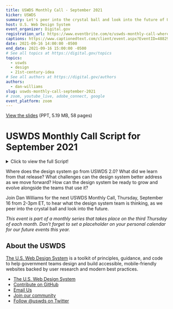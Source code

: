 ```yaml
---
title: USWDS Monthly Call - September 2021
kicker: USWDS
summary: Let's peer into the crystal ball and look into the future of USWDS.
host: U.S. Web Design System
event_organizer: Digital.gov
registration_url: https://www.eventbrite.com/e/uswds-monthly-call-where-do-we-go-from-20-sept-2021-tickets-169510844499
captions: https://www.captionedtext.com/client/event.aspx?EventID=4882986&CustomerID=321
date: 2021-09-16 14:00:00 -0500
end_date: 2021-09-16 15:00:00 -0500
# See all topics at https://digital.gov/topics
topics:
  - uswds
  - design
  - 21st-century-idea
# See all authors at https://digital.gov/authors
authors:
  - dan-williams
slug: uswds-monthly-call-september-2021
# zoom, youtube_live, adobe_connect, google
event_platform: zoom
---
```


[View the slides](https://designsystem.digital.gov/files/monthly-calls/uswds-monthly-call-september-2021-distro.pptx) (PPT, 5.19 MB, 58 pages)

# USWDS Monthly Call Script for September 2021
<details>
  <summary>Click to view the full Script!</summary>

  ## Monthly Call Script with Corresponding Slide Number
  
  1. Slide 1: Hi there and welcome to the U.S. Web Design System monthly call for September 2021. It's been a couple of months since we've seen some of you — and depending on where you live you may be seeing a bit of fall color already, just like the oranges and browns in our logo.
  
  2. Slide 2: My name is Dan Williams, and I'm the USWDS product lead and this is my avatar, which may look a bit like me. Thanks for being here! First, I'd like to mention that we're recording this monthly call, so please refrain from turning on your camera. We will manually turn off any cameras to ensure the recording doesn't show us on camera. I’d also like to remind you that all attendees must abide by the TTS Code of Conduct, which is online at handbook.tts.gsa.gov/code-of-conduct. We’ve posted the link to the code of conduct in the chat.
  We'll be posting other links and references into the chat as we go along, and I encourage you to ask questions in the chat at any time. If any member of our team can answer your question in the chat, we'll do so, otherwise there'll be some time for questions and answers at the end of the hour. Also, be sure to introduce yourself in the chat as well — it's nice to know who's here. It's good to have you here today. For those of you who find the chat distracting, you’re welcome to close or hide the chat window during the main presentation. You can reopen it later during the Q&A session at the end of this call. So thanks! And, with that, let's get started!
  
  3. Slide 3: So what's our agenda for today?
  * Well we're trying to keep today's call lean and mean, so there's just one topic on the table, but it's a good one: Where do we go from 2.0?
  * We'll spend all our time on that topic, and save all the rest of the time for Q&A. So ask questions in the chat as we go, or hold on to your Qs to the end.

  4. Slide 4: Today I'm going to talk about where we go from 2.0. Now, I know we're on 2.12.1, but this does rhyme, and it gets to the main point I'd like to discuss today: When and why do we release a new major version of the design system. What does a new major version even mean?
  
  5. Slide 5: But before we look forward: a look back. We released USWDS 1.0 about four and a half years ago — February 2017 — as our first pass at a Style guide for government. This was something that was still a bit new: a collection of tools and best practices for building websites. A little bit of a starter project and a little bit of a Style guide. And right from the beginning, we were able to do something of what we still hope to do with the design system: help teams focus their time on high-value problems, by providing a toolkit of ready-to-use website building blocks. And thanks to some of the early developers and adopters, like 18F and USDS, it caught on and was used to build a number of sites.
  
  6. Slide 6: But while it was a great starting point, it had a few issues. It was very opinionated and had a lot of greedy styles. Thus, it was hard to add to an existing site without a lot of unexpected effects, and made incremental adoption quite challenging. And it lacked an explicit design language that connected its components. Once you started customizing it, it was hard to tell just what made a USWDS site at all. You either used its default styles or you went off on your own. The design system didn't have any way to guide teams when they made these necessary customizations.
  
  7. Slide 7: We designed USWDS 2.0 to address these concerns. We wanted a design system that was easy to add incrementally, and one that's built to adapt to project needs, while still speaking a common design language.
  * This is why we rebuilt the way we wrote our stylesheets and markup.
  * This is why we introduced a broad range of expressive design tokens and utility classes.
  * This is why we developed customizable project settings.
  * And this is why we expanded our guidance and documentation.
  
  8. Slide 8: As we said at the time, USWDS 2.0 was “built to grow.”
  
  9. Slide 9: And it has grown. Since launching USWDS 2.0, we've added 25 components and 6 templates — more than doubling both components and templates. We're now used by almost 400 websites, at 86 agencies and 27% of executive branch domains — with over 250 million sessions on USWDS-powered sites per month. By many metrics, USWDS 2.0 has been a successful release — and we've improved it over the last two and a half years, over a series of releases that bring this line up to 2.12.1.
  
  10. Slide 10: But — and there's always a “but” — it wasn't all good news coming out of USWDS 2.0.  We made so many changes moving from 1.0 to 2.0 that migrating between versions was a real PITA.
  
  11. Slide 11: And if you're not familiar with acronyms and government-speak, PITA is short for Pain In The neck? While USWDS 2.0 offered significant improvements over 1.0, we couldn't realistically suggest migration for many projects. Breaking changes can require a lot of time and technical know-how to manage. You do have to think about resources and cost/benefit analysis. The return on investment can be too low to justify. The design system was supposed to make things easier, right?
  
  12. Slide 12: So we managed to prove it to ourselves. Fact: migrations suck, and breaking changes will always give teams pause and require project-specific justification. Is this worth our time? So, as we moved forward with the 2.0 line, we tried to break things as little as possible. "Promote continuity" is one of our design principles, and it's one we take to heart.
  
  13. Slide 13: However — and there's always a “however” —  when we're concerned about not breaking things, this can also make it difficult to change and evolve. This puts the design system in a bit of the ol' double-bind — when it's easier to grow than change, it reduces your maneuverability over time. This increases the cost of change, and can lead to painting yourself into a corner. So paradoxically, this highly risk-averse model gradually increases the necessity of change over time, and this buildup of pressure can result in large, disruptive, and risky Big Bang changes instead of ongoing, incremental improvements. Put simply: Risk-aversion doesn’t always reduce risk, it sometimes just delays it.
  
  14. Slide 14: We know that the design system has to change over time. As the world changes, the design system needs to adapt and evolve. It needs to learn from its environment, and — because this is one of the reasons for having a design system in the first place — it has to make it easier to scale what it's learned — its improvements — to the teams that use it. Today, we see a couple of necessary changes on the horizon that we'd like to address sooner rather than later.
  
  15. Slide 15: First, ending support for IE11. IE11 will go out of support for certain operating systems starting June 15, 2022. IE11 usage has consistently been below our 2% support threshold (as monitored by analytics.usa.gov) since May, and there is every indication that this trend will continue. It is in the best interest of the design system and the teams that use it to officially end our support for this browser.
  
  16. Slide 16: Second, support for modern Sass syntax. Sass is our stylesheet language, and its syntax had some major changes in 2019. Support for this new syntax (called the Sass Module System) has been on a bit of a bumpy road over the last couple years, but at this point, there are consistent support and compiling solutions. As of next month, October 2021, the Sass project will deprecate the old @import syntax, and drop legacy support altogether by October 2022. If you’ve been compiling USWDS stylesheets recently, you’ve probably started to notice deprecation warnings. The new syntax will not only get rid of these warnings, but allow us to deliver smaller, more performant, and better customized stylesheets. Again, it is in the best interest of the design system and the teams that use it to update to this modern syntax.
  
  17. Slide 17: The design system needs to make these changes and clearly signpost them. That is, we need to be very clear that before a certain point, we did things one way, and after that point, we'll be doing things another way.
If you need IE11 support, you need to stay behind a certain obvious version. If you need legacy Sass syntax, you need to stay behind an obvious version. At a clear signpost version and beyond, the rules have changed. Now, there's one other concept that needs similar signposting, and that's related to how we use JavaScript with the design system.
  Since the beginning, USWDS has taken a little bit of a wait-and-see approach to JavaScript. We've attempted to design our components so they work without JavaScript or as JavaScript-powered progressive enhancements on native HTML elements. This can improve resiliency and performance, but not necessarily. While data on JavaScript-disabled browsers is unfortunately scant, as of 2010 (11 years ago!), this number was about 2% in the US. As of 2012, it was at 1.2% of screenreader users, and as of 2016 it was at 0.2% in the UK. Even 10 years ago, this number was close to our 2% support threshold, and we do not believe the increasing reliance of the modern web on JavaScript has moved this number up. WCAG 1.0 from 1999 required that pages be functional and accessible with scripting disabled, but WCAG 2.0 and all other modern guidelines allow you to require JavaScript.
  We've waited and seen, and it's time for us to drop the "must work without JavaScript" requirement as no longer relevant and practical to the modern web. We need to do more to support JavaScript development with USWDS, and to make USWDS components more compatible with modern frameworks and ways of working. So together, these three necessary changes — dropping IE11 support, enabling modern Sass, and requiring JavaScript for some functionality — provide new rules for how we can build the design system, and how you can build with it.
  
  18. Slide 18: So, when I talk about a clear signpost version, is this USWDS 3.0? The short answer is yes, but before we really talk about what USWDS 3.0 means.
  
  19. Slide 19: It's worth asking: What does a version number even mean?
  
  20. Slide 20: One thing to note is that version numbers are not just a marketing gimmick. Real version numbers aren't like Web 2.0, shorthand for something hand-wavy.
  
  21. Slide 21: Version numbers should be meaningful. In fact, version numbers should have a very explicit meaning.
  
  22. Slide 22: That explicit meaning is captured in a concept called semantic versioning. And to be clear, this isn't a USWDS concept, this is a widely adopted software development concept. The purpose of semantic versioning is to tell developers what to expect about the content of a release.
  
  23. Slide 23: So, given a three-part number in the format number-dot-number-dot-number, like 2.12.1, each section can be seen like a little odometer, incrementing up and up. Each time a number increments, each number to its right resets to zero. You've probably noticed this before, at least with USWDS versions: we'll have a release like 2.11.0, which might be followed by:
  
  24. Slide 24: *2.11.1*, and then
  
  25. Slide 25: *2.11.2*, and then
  
  26. Slide 26: *2.12.0*
  
  27. Slide 27: What are all these numbers supposed to mean? What's the difference between 2.11.2 and 2.12.0? Why change one number and not the other? In semantic versioning, any version number is actually a chain of three numbers which are actually three distinct version numbers — three different versioning types. Version numbers are written in the form MAJOR VERSION-dot-MINOR VERSION-dot-PATCH VERSION. We'll work from right to left, starting with
  
  28. Slide 28: The patch version. In our example version number of 2.12.0, the "oh" at the end is the patch version.
  
  29. Slide 29: Increment the PATCH version when you make backwards-compatible bug fixes — an internal change that fixes incorrect behavior using existing conventions, like fixing a Sass mixin or function to work as expected.
  
  30. Slide 30: The middle number — "12" in our example — is the MINOR version.
  
  31. Slide 31: Increment the MINOR version when you add features or functionality in a backwards compatible manner, that is, using existing conventions — like, for instance, adding a new component or a new function. Increment the MINOR version if you mark any feature as deprecated.
  
  32. Slide 32: Finally, the first number, the MAJOR version. "2" in our example.
  
  33. Slide 33: Increment the MAJOR version when you do something that may require downstream effort. That is, when you change the conventions and old conventions may not work as expected. Typically, in this case, the downstream user may have to do or change something in their code. You've changed the interface in a way that is not — as we say — backwards compatible. This is also called "making incompatible API changes" where API is the "Application Programming Interface", or how users interact with your code.
  
  34. Slide 34: Now, every version you release is categorized as only one of these types. You don't ever release a single version that increments, for instance, both MINOR and PATCH versions because you both fixed bugs and added functionality. Lesser — scare quotes — versions kinda “go along for the ride” when combined with a more impactful version.
  * If we have a version with minor changes and patch changes, we increment the minor version.
  * If we have a version with major changes and minor changes, we increment the major version.
  * If we have a version with major changes and patch changes, we increment the major version.
  
  35. Slide 35: Now here's where it gets kinda funky for a project like USWDS: If a major version is "making incompatible API changes," what the heck is the API for USWDS? Is it a major version change when we update a class name? When we change the markup of a component? When we change its interaction, style, or display? When we change its interaction, style, or display "a lot"? What does that even mean? Is USWDS guidance subject to semantic versioning as well? These are good questions!
  
  36. Slide 36: Depending on how we interpret the USWDS API, the design system might realistically be on version 21.2.1 now instead of version 2.12.1. Would this freak you out? Maybe!
  
  37. Slide 37: But — practically and realistically — this ambiguity about how we implement semantic versioning, and even if we do, makes it harder for developers, designers, and program managers to really know what we've changed and what its impact will be on their projects. This ambiguity reduces trust. Teams need to know what has changed, when it's “safe” to move from one version to another, and when moving from version to version might require additional time, energy, or other resources. Without good knowledge, teams can't make good decisions.
  
  38. Slide 38: And an additional complication is one we might call the “bundle problem” or "the battleship", like the big gray battleship we see on this slide — thanks for the image, Library of Congress! In the battleship problem, we can think of the codebase as a battleship — a complex monolith, where every element, in our case, every component, is bundled together in a single package. Connected, tightly coupled, and co-dependent. Every part of the battleship moves and turns at the same time.
  
  39. Slide 39: Let's look at how this works. At the left, we see a schematic simplification of the codebase, with six components. In our example, the codebase is at version 1.0.0. As we develop the code, we move to the middle diagram and we see we've made some changes: a couple of the components got patches, one got a minor change, and one got a major change — maybe we needed to change its markup. The diagram on the right shows the final release. Since the change we made was a MAJOR change, the whole release is a major release, moving the project from 1.0.0 to 2.0.0. So given a collection of changes to components, even if components evolve at different speeds, they all release in the same version. Unfortunately, this means that specific component patch or bugfix updates can be dependent on unrelated major or minor updates elsewhere in the codebase!
  
  40. Slide 40: This means that Battleship codebases can block patches and features with major changes. Major changes in any individual component can prevent teams from adopting patches in unrelated components, and can block subsequent patches as well. As we saw in the previous slide, a major version might include patch changes, minor changes, and at least one major change. Teams that might want the patch changes could be unwilling to upgrade since they risk introducing a breaking change at the same time. For example, imagine a developer looking at updating to a potential USWDS version and thinking: "I want to get this accessibility improvement to combobox, or this JavaScript improvement to modal, but I don’t want to have to break our header to get it." And not only are the patches in that specific release blocked, but any subsequent patch or minor updates to these components will be blocked as well.
  
  41. Slide 41: So why not just avoid making major changes? Well, battleships will tend to inhibit necessary changes! Since we want to reduce major breaking changes, we may put off necessary major changes in favor of other work, but the major need does not go away. On this slide, the major need is shown with a dotted red line. While we continue to make patch (blue) and minor (gold) changes in other components, development on one component stalls because it would introduce a breaking change in the component, and thus, in the entire codebase. Depending on the risk aversion, this change could sit uncompleted for some time!
This doesn't work in the service of incremental development. The battleship not only can make patch versions dependent on unrelated major or minor versions but the flipside is also true: it can prevent necessary major or minor changes because of guaranteed downstream development cost, even for teams that don't want, need, or are able to implement that specific change. Thus, battleships turn slowly and poorly. Right now, USWDS is a battleship, but it should not be one, and it cannot effectively operate as one.
  
  42. Slide 42: Instead of a battleship, it can be more useful to see USWDS as a collection of more loosely-related individual projects: the components themselves. This model is less of a battleship and more of a flock of birds, like the murmuration of starlings we see on this slide. In fact, we introduced the concept of USWDS components as individual packages in USWDS 2.1.0. Now, it's time to bring this idea to the next level of maturity.
  
  43. Slide 43: In the flock model, the component becomes  the unit and each USWDS component is its own official npm package, with its own semantic version history and its own dependencies. There could (and would!) still be an omnibus package — like the current uswds package — but that package would simply include all the relevant component packages as dependencies and contain little unique code of its own. So where a battleship bundles components as a single package, in the flock, each component is a package.
  
  44. Slide 44: The flock is configurable. The flock model decouples individual components and allows developers to choose which parts of USWDS they need in their projects, and which components they have the time and resources to keep up-to-date from sprint to sprint and increment to increment. As we move from left to right in the diagrams, we see that each component is a package. In the center, each package has its own version history. And on the right, we see a project-specific subset of USWDS packages. Teams include and update only what they need.
  
  45. Slide 45: This allows USWDS to be very clear about how components have changed over time, and to use more accurate semantic versioning for everything we publish. Each component has its own clear history. Each component has its own clear history, and we can track each package and its dependencies with npm. On this slide we see individual timelines for each of the components we saw in the subset in the earlier slide. As each component matures from left to right, each component has patch, minor, and major version increments.
  
  46. Slide 46: Individual component packages allow teams to either update packages immediately and stay at the most current version, as we see in these timelines with the project's active version also being the most current version in the timeline. Not every team has the same resources. Some may choose to implement even major changes.
  
  47. Slide 47: But some may not, and may wait to update until it's right for their project. Teams can update packages at their own pace, as we see in this slide, with the project's active versions at different stages in their timelines.
  
  48. Slide 48: The flock model can provide less overhead, less unused code, and better component tracking. We expect to see projects moving from the omnibus uswds package to component-specific packages for just these reasons.
  
  49. Slide 49: So, there's a new major version of USWDS  coming soon, and moving to this major version is going to be a whole lot easier than the move from 1.0 to 2.0.
  
  50. Slide 50: This new version is going to do four very specific things:
  * Signal the end of IE11 support
  * Update to modern Sass Module Syntax
  * Allow requiring JavaScript
  * Publish versioned component packages
  
  51. Slide 51: And we don't want it to do much else! Here's what this release will not do:
  * Move straight to cutting-edge CSS
  * Change markup or look-and-feel
  * Radically change our JavaScript
  * Remove the familiar uswds omnibus package
  
  It's important to say that while this release will signal the end of IE11 support, it doesn't mean that we'll launch with a new grid-based layout grid or a bunch of CSS custom properties. We won't change our CSS much at all. Similarly, removing the “Must work without JavaScript” requirement doesn't mean that we're going to launch with a new Web Components version of USWDS. We won't change the JavaScript much at all. But as we'll discuss over the next few months, the four changes together suggest and support a number of potential improvements moving forward.
  
  52. Slide 52: We plan to release this new major version of the design system in January 2022, with a Beta program starting next month — in fact, it will be a continuation of the Library Beta program we're already running.
  
  53. Slide 53: As we learned from 2.0, we'll be working hard to make sure that this update requires as little migration hassle as possible, and points us in the direction of more joyful updating as we move forward. And I'm serious when I mean that we intend to reduce this hassle to as close to zero as we can. The biggest change here from a developer's perspective will be the Sass Modules work. But we think that most teams will only need to update a couple lines of code and it will just work. Like minutes or seconds. Our focus is on making it as easy as possible for designers, developers, and program managers to know how the design system is changing, how those changes impact their project, and stay up-to-date with improvements to the design system.
  
  54. Slide 54: This isn't the last you'll hear about these changes. This major release is still four months away. We'll be talking more about what's coming, what this could mean, and how you can participate and provide feedback, over the next few months.
  
  55. Slide 55: As we move beyond 2.0 we move beyond a design system that's built to grow.
  
  56. Slide 56: And we move to a design system that's built to evolve — and that's pretty exciting.
  
  57. Slide 57: So now we’re going to stop the recording and answer your questions!
  
  58. Slide 58: Thanks for joining today's USWDS monthly call. Next month, we'll be talking about connection, contribution, and community. As always, I encourage you to join our community in the #uswds-public Slack channel so you can follow our progress, get answers, and contribute to the discussion. Follow us on Github at github.com/uswds, check out our website, and visit designsystem.digital.gov/about/community to join us and your colleagues across government who are using USWDS. And next month we'll be talking about how we might do this community thing a little better! Thank you, and see you in October.
</details>

Where does the design system go from USWDS 2.0? What did we learn from that release? What challenges can the design system better address as we move forward? How can the design system be ready to grow and evolve alongside the teams that use it? 

Join Dan Williams for the next USWDS Monthly Call, Thursday, September 16 from 2-3pm ET, to hear what the design system team is thinking, as we peer into the crystal ball and look into the future.

*This event is part of a monthly series that takes place on the third Thursday of each month. Don’t forget to set a placeholder on your personal calendar for our future events this year.*


## About the USWDS

[The U.S. Web Design System](https://designsystem.digital.gov/) is a toolkit of principles, guidance, and code to help government teams design and build accessible, mobile-friendly websites backed by user research and modern best practices.

* [The U.S. Web Design System](https://designsystem.digital.gov/)
* [Contribute on GitHub](https://github.com/uswds/uswds/issues)
* [Email Us](mailto:uswds@support.digitalgov.gov)
* [Join our community](https://digital.gov/communities/uswds/)
* [Follow @uswds on Twitter](https://twitter.com/uswds)
